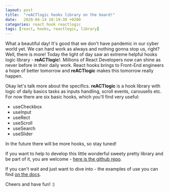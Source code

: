 ```yaml
---
layout: post
title:  "reACTlogic hooks library on the board!"
date:   2020-04-14 10:19:30 +0200
categories: react hook reactlogic
tags: [react, hooks, reactlogic, library]
---
```

What a beautiful day! It's good that we don't have pandemic in our cyber world yet. We can hard work as always and nothing gonna stop us, right? Well, there is more! Today the light of day saw an extreme helpful hooks logic library - **reACTlogic**!. Millions of React Developers now can shine as never before in their daily work. React hooks brings to Front-End engineers a hope of better tomorrow and **reACTlogic** makes this tomorrow really happen.

Okay let's talk more about the specifics. **reACTlogic** is a hook library with logic of daily basics tasks as inputs handling, scroll events, carousells etc. For now there are six basic hooks, which you'll find very useful:

* useCheckbox
* useInput
* useRect
* useScroll
* useSearch
* useSlider

In the future there will be more hooks, so stay tuned!

If you want to help to develop this little wonderful sweety pretty library and be part of it, you are welcome - [here is the github repo](https://github.com/Hilver/reACTlogic).

If you can't wait and just want to dive into - the examples of use you can find [on the docs](https://hilver.github.io/reactlogic-docs/). 

Cheers and have fun! :)
